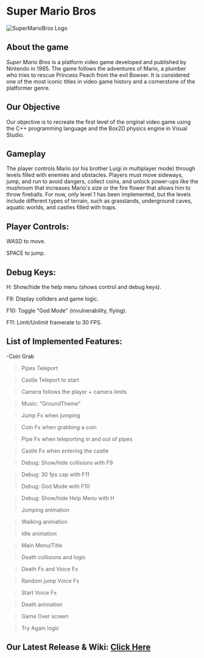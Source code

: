 # Super Mario Bros
![SuperMarioBros Logo](https://upload.wikimedia.org/wikipedia/commons/2/2b/Super_Mario_Bros._Logo.svg)

## About the game
_Super Mario Bros_ is a platform video game developed and published by Nintendo in 1985. The game follows the adventures of Mario, a plumber who tries to rescue Princess Peach from the evil Bowser. It is considered one of the most iconic titles in video game history and a cornerstone of the platformer genre.

## Our Objective
Our objective is to recreate the first level of the original video game using the C++ programming language and the Box2D physics engine in Visual Studio.

## Gameplay

The player controls Mario (or his brother Luigi in multiplayer mode) through levels filled with enemies and obstacles. Players must move sideways, jump, and run to avoid dangers, collect coins, and unlock power-ups like the mushroom that increases Mario's size or the fire flower that allows him to throw fireballs. 
For now, only level 1 has been implemented, but the levels include different types of terrain, such as grasslands, underground caves, aquatic worlds, and castles filled with traps.

## Player Controls:
WASD to move.

SPACE to jump.

## Debug Keys:
H: Show/hide the help menu (shows control and debug keys).

F9: Display colliders and game logic.

F10: Toggle "God Mode" (invulnerability, flying).

F11: Limit/Unlimit framerate to 30 FPS.

## List of Implemented Features:

-Coin Grab

>Pipes Teleport

>Castle Teleport to start

>Camera follows the player + camera limits

>Music: "GroundTheme"

>Jump Fx when jumping

>Coin Fx when grabbing a coin

>Pipe Fx when teleporting in and out of pipes

>Castle Fx when entering the castle

>Debug: Show/hide collisions with F9

>Debug: 30 fps cap with F11

>Debug: God Mode with F10

>Debug: Show/hide Help Menu with H

>Jumping animation

>Walking animation

>Idle animation

>Main Menu/Title

>Death collisions and logic

>Death Fx and Voice Fx

>Random jump Voice Fx

>Start Voice Fx

>Death animation

>Game Over screen

> Try Again logic

## Our Latest Release & Wiki: [Click Here](https://github.com/JanaPuig/Super-Mario-Bros/wiki/Release)
